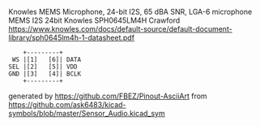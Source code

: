 Knowles MEMS Microphone, 24-bit I2S, 65 dBA SNR, LGA-6
microphone MEMS I2S 24bit Knowles SPH0645LM4H Crawford
https://www.knowles.com/docs/default-source/default-document-library/sph0645lm4h-1-datasheet.pdf


	    +---------+
	 WS |[1]   [6]| DATA
	SEL |[2]   [5]| VDD
	GND |[3]   [4]| BCLK
	    +---------+


generated by https://github.com/FBEZ/Pinout-AsciiArt from https://github.com/ask6483/kicad-symbols/blob/master/Sensor_Audio.kicad_sym